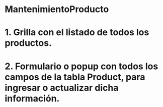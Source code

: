 # MantenimientoProducto

# 1. Grilla con el listado de todos los productos.
# 2. Formulario o popup con todos los campos de la tabla Product, para ingresar o actualizar dicha información.
